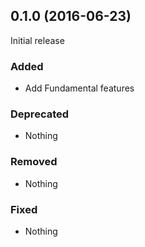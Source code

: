 ## 0.1.0 (2016-06-23)

Initial release

### Added

- Add Fundamental features

### Deprecated

- Nothing

### Removed

- Nothing

### Fixed

- Nothing
